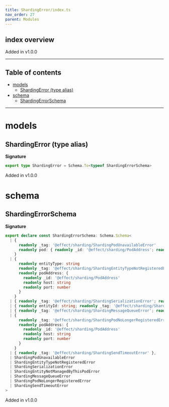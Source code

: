 ```yaml
---
title: ShardingError/index.ts
nav_order: 27
parent: Modules
---
```


## index overview

Added in v1.0.0

---

<h2 class="text-delta">Table of contents</h2>

- [models](#models)
  - [ShardingError (type alias)](#shardingerror-type-alias)
- [schema](#schema)
  - [ShardingErrorSchema](#shardingerrorschema)

---

# models

## ShardingError (type alias)

**Signature**

```ts
export type ShardingError = Schema.To<typeof ShardingErrorSchema>
```

Added in v1.0.0

# schema

## ShardingErrorSchema

**Signature**

```ts
export declare const ShardingErrorSchema: Schema.Schema<
  | {
      readonly _tag: '@effect/sharding/ShardingPodUnavailableError'
      readonly pod: { readonly _id: '@effect/sharding/PodAddress'; readonly host: string; readonly port: number }
    }
  | {
      readonly entityType: string
      readonly _tag: '@effect/sharding/ShardingEntityTypeNotRegisteredError'
      readonly podAddress: {
        readonly _id: '@effect/sharding/PodAddress'
        readonly host: string
        readonly port: number
      }
    }
  | { readonly _tag: '@effect/sharding/ShardingSerializationError'; readonly error: string }
  | { readonly entityId: string; readonly _tag: '@effect/sharding/ShardingEntityNotManagedByThisPodError' }
  | { readonly _tag: '@effect/sharding/ShardingMessageQueueError'; readonly error: string }
  | {
      readonly _tag: '@effect/sharding/ShardingPodNoLongerRegisteredError'
      readonly podAddress: {
        readonly _id: '@effect/sharding/PodAddress'
        readonly host: string
        readonly port: number
      }
    }
  | { readonly _tag: '@effect/sharding/ShardingSendTimeoutError' },
  | ShardingPodUnavailableError
  | ShardingEntityTypeNotRegisteredError
  | ShardingSerializationError
  | ShardingEntityNotManagedByThisPodError
  | ShardingMessageQueueError
  | ShardingPodNoLongerRegisteredError
  | ShardingSendTimeoutError
>
```

Added in v1.0.0
